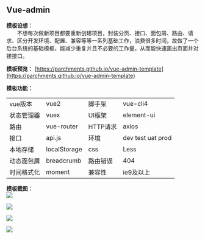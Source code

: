 ## Vue-admin

**模板设想：**  
&emsp;&emsp;不想每次做新项目都要重新创建项目，封装分页、接口、面包屑、路由、请求、区分开发环境、配置、兼容等等一系列基础工作，浪费很多时间，故做了一个后台系统的基础模板，能减少重复并且不必要的工作量，从而能快速画出页面并对接接口。   

**模板预览：**  [https://parchments.github.io/vue-admin-template](https://parchments.github.io/vue-admin-template)  

**模板功能：**    
    <table>
      <tbody>
        <tr>
          <td>vue版本</td>
          <td>vue2</td>
          <td>脚手架</td>
          <td>vue-cli4</td>
        </tr>
        <tr>
          <td>状态管理器</td>
          <td>vuex</td>
          <td>UI框架</td>
          <td>element-ui</td>
        </tr>
        <tr>
          <td>路由</td>
          <td>vue-router</td>
          <td>HTTP请求</td>
          <td>axios</td>
        </tr>
        <tr>
          <td>接口</td>
          <td>api.js</td>
          <td>环境</td>
          <td>dev test uat prod</td>
        </tr>
        <tr>
          <td>本地存储</td>
          <td>localStorage</td>
          <td>css</td>
          <td>Less</td>
        </tr>
        <tr>
          <td>动态面包屑</td>
          <td>breadcrumb</td>
          <td>路由错误</td>
          <td>404</td>
        </tr>
        <tr>
          <td>时间格式化</td>
          <td>moment</td>
          <td>兼容性</td>
          <td>ie9及以上</td>
        </tr>
      </tbody>
    </table>
    
  
**模板截图：**    
![](https://oscimg.oschina.net/oscnet/up-8be46288eb653187476ccde1f3a7422ad50.png)

![](https://oscimg.oschina.net/oscnet/up-3c9749ea63797ffd152417d4da74a10df15.png)

![](https://oscimg.oschina.net/oscnet/up-37480aed6b59e3467a6a836531476a4e236.png)

![](https://oscimg.oschina.net/oscnet/up-bfd112506b794049853f907b447ad3dff52.png)